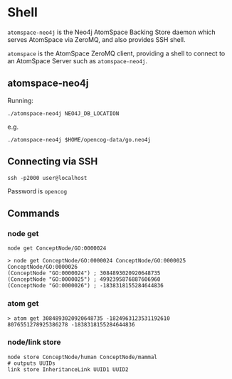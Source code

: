 # Shell

`atomspace-neo4j` is the Neo4j AtomSpace Backing Store daemon which serves AtomSpace via ZeroMQ, and also provides SSH shell.

`atomspace` is the AtomSpace ZeroMQ client, providing a shell to connect to an AtomSpace Server such as `atomspace-neo4j`.

## atomspace-neo4j

Running:

    ./atomspace-neo4j NEO4J_DB_LOCATION
    
e.g. 

    ./atomspace-neo4j $HOME/opencog-data/go.neo4j

## Connecting via SSH

    ssh -p2000 user@localhost
    
Password is `opencog`

## Commands

### node get

    node get ConceptNode/GO:0000024
    
    > node get ConceptNode/GO:0000024 ConceptNode/GO:0000025 ConceptNode/GO:0000026
    (ConceptNode "GO:0000024") ; 3084893020920648735
    (ConceptNode "GO:0000025") ; 4992395876887606960
    (ConceptNode "GO:0000026") ; -1838318155284644836
    
### atom get

    > atom get 3084893020920648735 -1824963123531192610 8076551278925386278 -1838318155284644836

### node/link store

    node store ConceptNode/human ConceptNode/mammal
    # outputs UUIDs
    link store InheritanceLink UUID1 UUID2 
